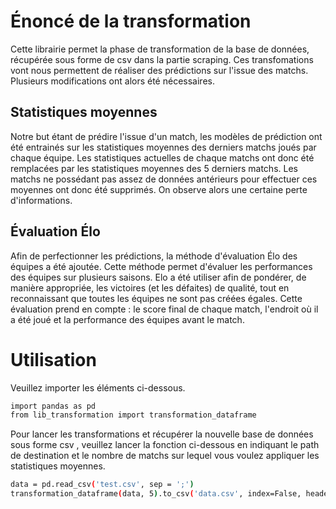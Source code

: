 # Énoncé de la transformation

Cette librairie permet la phase de transformation de la base de données, récupérée sous forme de csv dans la partie scraping. Ces transfomations vont nous permettent de réaliser des prédictions sur l'issue des matchs. Plusieurs modifications ont alors été nécessaires. 

## Statistiques moyennes

Notre but étant de prédire l'issue d'un match, les modèles de prédiction ont été entrainés sur les statistiques moyennes des derniers matchs joués par chaque équipe. Les statistiques actuelles de chaque matchs ont donc été remplacées par les statistiques moyennes des 5 derniers matchs. Les matchs ne possédant pas assez de données antérieurs pour effectuer ces moyennes ont donc été supprimés. On observe alors une certaine perte d'informations.


## Évaluation Élo

Afin de perfectionner les prédictions, la méthode d'évaluation Élo des équipes a été ajoutée. Cette méthode permet d'évaluer les performances des équipes sur plusieurs saisons. Elo a été utiliser afin de pondérer, de manière appropriée, les victoires (et les défaites) de qualité, tout en reconnaissant que toutes les équipes ne sont pas créées égales. Cette évaluation prend en compte :  le score final de chaque match, l'endroit où il a été joué et la performance des équipes avant le match.



# Utilisation

Veuillez importer les éléments ci-dessous.
```bash
import pandas as pd
from lib_transformation import transformation_dataframe
```

Pour lancer les transformations et récupérer la nouvelle base de données sous forme csv , veuillez lancer la fonction ci-dessous en indiquant le path de destination et le nombre de matchs sur lequel vous voulez appliquer les statistiques moyennes.
```bash
data = pd.read_csv('test.csv', sep = ';')
transformation_dataframe(data, 5).to_csv('data.csv', index=False, header=True,sep=';',encoding='utf-8-sig')
```
